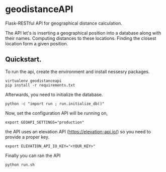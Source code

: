 # geodistanceAPI
Flask-RESTful API for geographical distance calculation.

The API let's is inserting a geographical position into a database along with their names.  Computing distances to these locations.  Finding the closest location form a given position.


## Quickstart.
To run the api, create the environment and install nessesry packages.
```
virtualenv geodistanceapi
pip install -r requirements.txt
```
Afterwards, you need to initialize the database.
```
python -c "import run ; run.initialize_db()"
```

Now, set the configuration API will be running on,

```
export GEOAPI_SETTINGS="production"  
```
the API uses an elevation API (https://elevation-api.io/) so you need to provide a proper key.
```
export ELEVATION_API_IO_KEY="<YOUR_KEY>" 
```
Finally you can ran the API
```
python run.sh
```
